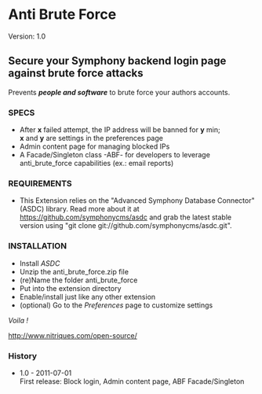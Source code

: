 # Anti Brute Force #

Version: 1.0

## Secure your Symphony backend login page against brute force attacks ##

Prevents ***people and software*** to brute force your authors accounts.  

### SPECS ###

- After **x** failed attempt, the IP address will be banned for **y** min;  
  **x** and **y** are settings in the preferences page 
- Admin content page for managing blocked IPs
- A Facade/Singleton class -ABF- for developers to leverage anti_brute_force capabilities (ex.: email reports)

### REQUIREMENTS ###

- This Extension relies on the "Advanced Symphony Database Connector" (ASDC) library. Read more about it 
  at https://github.com/symphonycms/asdc and grab the latest stable version using 
  "git clone git://github.com/symphonycms/asdc.git". 

### INSTALLATION ###

- Install *ASDC*
- Unzip the anti_brute_force.zip file
- (re)Name the folder anti_brute_force
- Put into the extension directory
- Enable/install just like any other extension
- (optional) Go to the *Preferences* page to customize settings

*Voila !*

http://www.nitriques.com/open-source/

### History ###

- 1.0 - 2011-07-01  
  First release: Block login, Admin content page, ABF Facade/Singleton